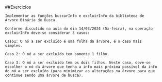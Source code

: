 

##Exercicios


    Implementar as funções buscarInfo e excluirInfo da biblioteca de Árvore Binária de Busca.

    Conforme discutido na aula do dia 14/03/2024 (5a-feira), na operação excluirInfo deve-se considerar 3 casos:

    Caso1: O nó a ser excluído é uma folha da árvore, é o caso mais simples.

    Caso 2: O nó a ser excluído tem somente 1 filho.

    Caso 3: O nó a ser excluído tem os dois filhos. Neste caso, deve-se escolher o nó da árvore que tenha a info mais próxima possível da info do nó a ser excluído (para minimizar as alterações na árvore para que continue sendo uma árvore de busca).
